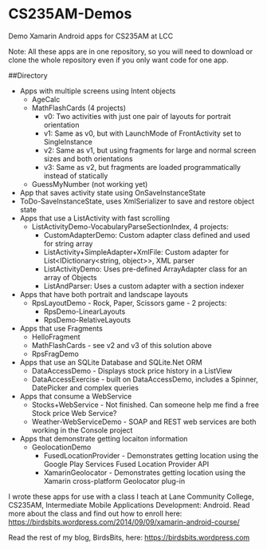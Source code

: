 # CS235AM-Demos
Demo Xamarin Android apps for CS235AM at LCC

Note: All these apps are in one repository, so you will
need to download or clone the whole repository even if you
only want code for one app.

##Directory

* Apps with multiple screens using Intent objects
  * AgeCalc
  * MathFlashCards (4 projects)
    * v0: Two activities with just one pair of layouts for portrait orientation
    * v1: Same as v0, but with LaunchMode of FrontActivity set to SingleInstance
    * v2: Same as v1, but using fragments for large and normal screen sizes and both orientations
    * v3: Same as v2, but fragments are loaded programmatically instead of statically
  * GuessMyNumber (not working yet)
* App that saves activity state using OnSaveInstanceState
 * ToDo-SaveInstanceState, uses XmlSerializer to save and restore object state
* Apps that use a ListActivity with fast scrolling
  * ListActivityDemo-VocabularyParseSectionIndex, 4 projects:
    * CustomAdapterDemo: Custom adapter class defined and used for string array
    * ListActivity+SimpleAdapter+XmlFile: Custom adapter for List<IDictionary<string, object>>, XML parser 
    * ListActivityDemo: Uses pre-defined ArrayAdapter class for an array of Objects
    * ListAndParser: Uses a custom adapter with a section indexer
* Apps that have both portrait and landscape layouts
  * RpsLayoutDemo - Rock, Paper, Scissors game - 2 projects:
    * RpsDemo-LinearLayouts
    * RpsDemo-RelativeLayouts
* Apps that use Fragments
  * HelloFragment
  * MathFlashCards - see v2 and v3 of this solution above
  * RpsFragDemo
* Apps that use an SQLite Database and SQLite.Net ORM
  * DataAccessDemo - Displays stock price history in a ListView
  * DataAccessExercise - built on DataAccessDemo, includes a Spinner, DatePicker and complex queries
* Apps that consume a WebService
  * Stocks+WebService - Not finished. Can someone help me find a free Stock price Web Service?
  * Weather-WebServiceDemo - SOAP and REST web services are both working in the Console project
* Apps that demonstrate getting locaiton information
  * GeolocationDemo
    * FusedLocationProvider - Demonstrates getting location using the Google Play Services Fused Location Provider API
    * XamarinGeolocator - Demonstrates getting location using the Xamarin cross-platform Geolocator plug-in

I wrote these apps for use with a class I teach at Lane Community College, CS235AM, Intermediate Mobile Applications Development: Android. Read more about the class and find out how to enroll here: https://birdsbits.wordpress.com/2014/09/09/xamarin-android-course/

Read the rest of my blog, BirdsBits, here:
https://birdsbits.wordpress.com

